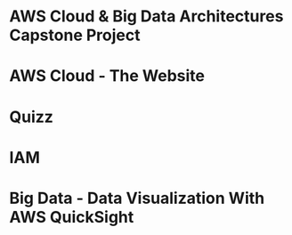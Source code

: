 # AWS Cloud & Big Data Architectures Capstone Project

# AWS Cloud - The Website

# Quizz

# IAM

# Big Data - Data Visualization With AWS QuickSight
